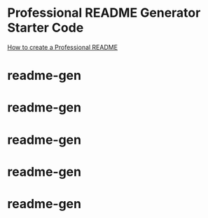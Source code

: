 # Professional README Generator Starter Code

[How to create a Professional README](https://coding-boot-camp.github.io/full-stack/github/professional-readme-guide)
# readme-gen
# readme-gen
# readme-gen
# readme-gen
# readme-gen
